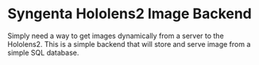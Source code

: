 # Syngenta Hololens2 Image Backend

Simply need a way to get images dynamically from a server to the Hololens2. This is a simple backend that will store and serve image from a simple SQL database.
